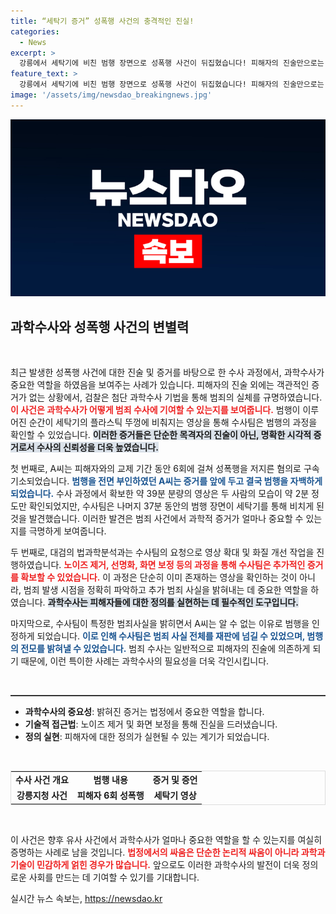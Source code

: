 ```yaml
---
title: “세탁기 증거” 성폭행 사건의 충격적인 진실!
categories:
  - News
excerpt: >
  강릉에서 세탁기에 비친 범행 장면으로 성폭행 사건이 뒤집혔습니다! 피해자의 진술만으로는 부족했지만, 과학수사가 빛을 발하며 검찰이 A씨를 구속기소했습니다. 전문가의 영상 분석이 만든 반전, 그의 범행 자백까지 이어진 충격적인 이야기를 확인해보세요!
feature_text: >
  강릉에서 세탁기에 비친 범행 장면으로 성폭행 사건이 뒤집혔습니다! 피해자의 진술만으로는 부족했지만, 과학수사가 빛을 발하며 검찰이 A씨를 구속기소했습니다. 전문가의 영상 분석이 만든 반전, 그의 범행 자백까지 이어진 충격적인 이야기를 확인해보세요!
image: '/assets/img/newsdao_breakingnews.jpg'
---
```


<p><img src="/assets/img/newsdao_breakingnews.jpg" alt="ranknews 속보" /></p>

<h2 data-ke-size="size26">과학수사와 성폭행 사건의 변별력</h2>

<p data-ke-size="size16">&nbsp;</p>

<p>최근 발생한 성폭행 사건에 대한 진술 및 증거를 바탕으로 한 수사 과정에서, 과학수사가 중요한 역할을 하였음을 보여주는 사례가 있습니다. 피해자의 진술 외에는 객관적인 증거가 없는 상황에서, 검찰은 첨단 과학수사 기법을 통해 범죄의 실체를 규명하였습니다. <b><span style="color: #ee2323;">이 사건은 과학수사가 어떻게 범죄 수사에 기여할 수 있는지를 보여줍니다.</span></b> 범행이 이루어진 순간이 세탁기의 플라스틱 뚜껑에 비춰지는 영상을 통해 수사팀은 범행의 과정을 확인할 수 있었습니다. <b><span style="background-color: #21538527;">이러한 증거들은 단순한 목격자의 진술이 아닌, 명확한 시각적 증거로서 수사의 신뢰성을 더욱 높였습니다.</span></b></p>

<p>첫 번째로, A씨는 피해자와의 교제 기간 동안 6회에 걸쳐 성폭행을 저지른 혐의로 구속기소되었습니다. <b><span style="color: #1a5490;">범행을 전면 부인하였던 A씨는 증거를 앞에 두고 결국 범행을 자백하게 되었습니다.</span></b> 수사 과정에서 확보한 약 39분 분량의 영상은 두 사람의 모습이 약 2분 정도만 확인되었지만, 수사팀은 나머지 37분 동안의 범행 장면이 세탁기를 통해 비치게 된 것을 발견했습니다. 이러한 발견은 범죄 사건에서 과학적 증거가 얼마나 중요할 수 있는지를 극명하게 보여줍니다.</p>

<p>두 번째로, 대검의 법과학분석과는 수사팀의 요청으로 영상 확대 및 화질 개선 작업을 진행하였습니다. <b><span style="color: #ee2323;">노이즈 제거, 선명화, 화면 보정 등의 과정을 통해 수사팀은 추가적인 증거를 확보할 수 있었습니다.</span></b> 이 과정은 단순히 이미 존재하는 영상을 확인하는 것이 아니라, 범죄 발생 시점을 정확히 파악하고 추가 범죄 사실을 밝혀내는 데 중요한 역할을 하였습니다. <b><span style="background-color: #21538527;">과학수사는 피해자들에 대한 정의를 실현하는 데 필수적인 도구입니다.</span></b></p>

<p>마지막으로, 수사팀이 특정한 범죄사실을 밝히면서 A씨는 알 수 없는 이유로 범행을 인정하게 되었습니다. <b><span style="color: #1a5490;">이로 인해 수사팀은 범죄 사실 전체를 재판에 넘길 수 있었으며, 범행의 전모를 밝혀낼 수 있었습니다.</span></b> 범죄 수사는 일반적으로 피해자의 진술에 의존하게 되기 때문에, 이런 특이한 사례는 과학수사의 필요성을 더욱 각인시킵니다. </p>

<p data-ke-size="size16">&nbsp;</p>

<hr style="height:2px; border:none; background-color:#333;" />

<ul>
    <li><b>과학수사의 중요성</b>: 밝혀진 증거는 법정에서 중요한 역할을 합니다.</li>
    <li><b>기술적 접근법</b>: 노이즈 제거 및 화면 보정을 통해 진실을 드러냈습니다.</li>
    <li><b>정의 실현</b>: 피해자에 대한 정의가 실현될 수 있는 계기가 되었습니다.</li>
</ul>

<p data-ke-size="size16">&nbsp;</p>

<table style="width: 100%; border: 1px solid #ddd; border-collapse: collapse;">
    <tr>
        <td style="text-align: center; height: 17px;"><b>수사 사건 개요</b></td>
        <td style="text-align: center; height: 17px;"><b>범행 내용</b></td>
        <td style="text-align: center; height: 17px;"><b>증거 및 증언</b></td>
    </tr>
    <tr>
        <td style="text-align: center; height: 17px;"><b>강릉지청 사건</b></td>
        <td style="text-align: center; height: 17px;"><b>피해자 6회 성폭행</b></td>
        <td style="text-align: center; height: 17px;"><b>세탁기 영상</b></td>
    </tr>
</table>

<p data-ke-size="size16">&nbsp;</p>

<p>이 사건은 향후 유사 사건에서 과학수사가 얼마나 중요한 역할을 할 수 있는지를 여실히 증명하는 사례로 남을 것입니다. <b><span style="color: #ee2323;">법정에서의 싸움은 단순한 논리적 싸움이 아니라 과학과 기술이 민감하게 얽힌 경우가 많습니다.</span></b> 앞으로도 이러한 과학수사의 발전이 더욱 정의로운 사회를 만드는 데 기여할 수 있기를 기대합니다.</p>
실시간 뉴스 속보는, <a href="https://newsdao.kr" rel="dofollow">https://newsdao.kr</a>


